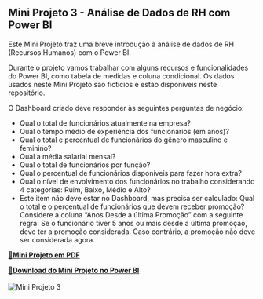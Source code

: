 ## Mini Projeto 3 - Análise de Dados de RH com Power BI

Este Mini Projeto traz uma breve introdução à análise de dados de RH (Recursos Humanos) com o Power BI. 

Durante o projeto vamos trabalhar com alguns recursos e funcionalidades do Power BI, como tabela de medidas e coluna condicional. Os dados usados neste Mini Projeto são fictícios e estão disponíveis neste repositório.

O Dashboard criado deve responder às seguintes perguntas de negócio:
- Qual o total de funcionários atualmente na empresa?
- Qual o tempo médio de experiência dos funcionários (em anos)?
- Qual o total e percentual de funcionários do gênero masculino e feminino?
- Qual a média salarial mensal?
- Qual o total de funcionários por função?
- Qual o percentual de funcionários disponíveis para fazer hora extra?
- Qual o nível de envolvimento dos funcionários no trabalho considerando 4 categorias: Ruim, Baixo, Médio e Alto?
- Este item não deve estar no Dashboard, mas precisa ser calculado: Qual o total e o percentual de funcionários que devem receber promoção? Considere a coluna “Anos Desde a última Promoção” com a seguinte regra: Se o funcionário tiver 5 anos ou mais desde a última promoção, deve ter a promoção considerada. Caso contrário, a promoção não deve ser considerada agora.

[🔗**Mini Projeto em PDF**](https://github.com/wagnermoraesjr/Portifolio_Microsoft_Power_BI/blob/main/Mini_Projeto_3_-_Analise_de_Dados_de_RH_com_Power_BI/PDF_Mini_Projeto3.pdf)

[🔗**Download do Mini Projeto no Power BI**](https://github.com/wagnermoraesjr/Portifolio_Microsoft_Power_BI/raw/main/Mini_Projeto_3_-_Analise_de_Dados_de_RH_com_Power_BI/Mini_Projeto3.pbix)
<br><br>
![Mini Projeto 3](https://github.com/wagnermoraesjr/Portifolio_Microsoft_Power_BI/blob/main/Mini_Projeto_3_-_Analise_de_Dados_de_RH_com_Power_BI/Imagem_1_Mini_Projeto3.png)
